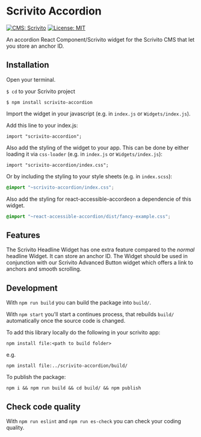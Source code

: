 # Scrivito Accordion
[![CMS: Scrivito](https://img.shields.io/badge/CMS-Scrivito-brightgreen.svg)](https://scrivito.com) [![License: MIT](https://img.shields.io/badge/License-MIT-blue.svg)](https://opensource.org/licenses/MIT)

An accordion React Component/Scrivito widget for the Scrivito CMS that let you store an anchor ID.

## Installation

Open your terminal.

`$ cd` to your Scrivito project

```
$ npm install scrivito-accordion
```

Import the widget in your javascript (e.g. in `index.js` or `Widgets/index.js`).

Add this line to your index.js:

```
import "scrivito-accordion";
```

Also add the styling of the widget to your app. This can be done by either loading it via `css-loader` (e.g. in `index.js` or `Widgets/index.js`):

```
import "scrivito-accordion/index.css";
```

Or by including the styling to your style sheets (e.g. in `index.scss`):

```scss
@import "~scrivito-accordion/index.css";
```

Also add the styling for react-accessible-accordeon a dependencie of this widget.

```scss
@import "~react-accessible-accordion/dist/fancy-example.css";
```


## Features
The Scrivito Headline Widget has one extra feature compared to the *normal* headline Widget.
It can store an anchor ID. The Widget should be used in conjunction with our Scrivito Advanced Button widget which offers a link to anchors and smooth scrolling.

## Development

With `npm run build` you can build the package into `build/`.

With `npm start` you'll start a continues process, that rebuilds `build/` automatically once the source code is changed.

To add this library locally do the following in your scrivito app:

```
npm install file:<path to build folder>
```

e.g.

```
npm install file:../scrivito-accordion/build/
```

To publish the package:

```
npm i && npm run build && cd build/ && npm publish
```

## Check code quality

With `npm run eslint` and `npm run es-check` you can check your coding quality.